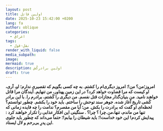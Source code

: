 ```yaml
---
layout: post
title: اولین قاتل
date: 2025-10-23 15:42:00 +0200
lang: fa
author: oblique
categories:
  - اغراق
tags:
  - نقل-قول
render_with_liquid: false
media_subpath:
image:
mermaid: true
description: اولین برادرکُش
draft: true
---
```



**امروز؛من؟ من!؛ امروز دیگری‌ام را کشتم. به چه کسی بگویم که تقصیری ندارم؛ او، آری، او کیست که مرا قضاوت خواهد کرد؟ در این زمین پهناور، من تنهایم. آیند‌گان مرا قاتل خواهند نامید. من بنیان‌گذار مجازات قتل نفسم. من دیگری را کُشتم، برادرم را. با این برادر کُشی تاریخ آغاز شده. جوهر سند توحش را ساختم. باید خود را بکشم. چطور توانستم؟ لحظه‌ای او گفت که برادرت را بکش. من؛ آیا من مقصرم؟ ندامت را چه فایده زمانی که تنها من ماندم، تنها،من.چرا ؟ چرا؟ . سنگینی این افکار عذابی را تکرار خواهند کرد : پیدایش کردم! این خود خداست!؛ باید شیطان را بیابم!؛ حتماً می‌داند که چطور باید جلوی این پدرِ بی‌رحم و لال ایستاد.**
